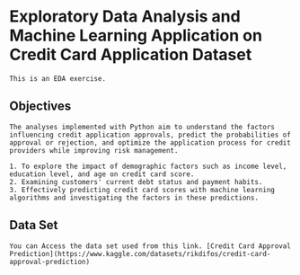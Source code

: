 # Exploratory Data Analysis and Machine Learning Application on Credit Card Application Dataset

    This is an EDA exercise.

## Objectives

    The analyses implemented with Python aim to understand the factors influencing credit application approvals, predict the probabilities of approval or rejection, and optimize the application process for credit providers while improving risk management.

    1. To explore the impact of demographic factors such as income level, education level, and age on credit card score.
    2. Examining customers' current debt status and payment habits.
    3. Effectively predicting credit card scores with machine learning algorithms and investigating the factors in these predictions.

## Data Set

    You can Access the data set used from this link. [Credit Card Approval Prediction](https://www.kaggle.com/datasets/rikdifos/credit-card-approval-prediction)

